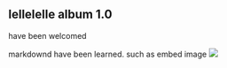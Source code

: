 ## lellelelle album 1.0

have been welcomed




markdownd have been learned.
such as embed image
![](http://xiaoiceimage.blob.core.chinacloudapi.cn/q20/people-md5/c05890585c34a63ac5daa302c6ed8621.jpg)


